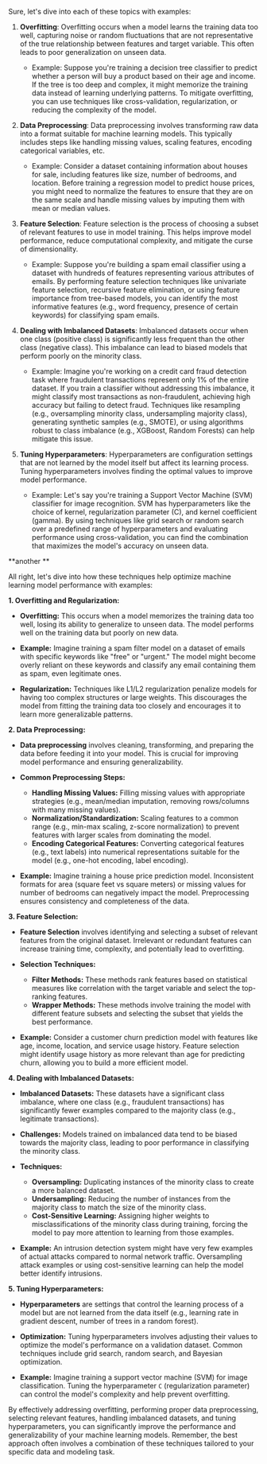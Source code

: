 Sure, let's dive into each of these topics with examples:

1. **Overfitting**:
   Overfitting occurs when a model learns the training data too well, capturing noise or random fluctuations that are not representative of the true relationship between features and target variable. This often leads to poor generalization on unseen data.
   - Example: Suppose you're training a decision tree classifier to predict whether a person will buy a product based on their age and income. If the tree is too deep and complex, it might memorize the training data instead of learning underlying patterns. To mitigate overfitting, you can use techniques like cross-validation, regularization, or reducing the complexity of the model.

2. **Data Preprocessing**:
   Data preprocessing involves transforming raw data into a format suitable for machine learning models. This typically includes steps like handling missing values, scaling features, encoding categorical variables, etc.
   - Example: Consider a dataset containing information about houses for sale, including features like size, number of bedrooms, and location. Before training a regression model to predict house prices, you might need to normalize the features to ensure that they are on the same scale and handle missing values by imputing them with mean or median values.

3. **Feature Selection**:
   Feature selection is the process of choosing a subset of relevant features to use in model training. This helps improve model performance, reduce computational complexity, and mitigate the curse of dimensionality.
   - Example: Suppose you're building a spam email classifier using a dataset with hundreds of features representing various attributes of emails. By performing feature selection techniques like univariate feature selection, recursive feature elimination, or using feature importance from tree-based models, you can identify the most informative features (e.g., word frequency, presence of certain keywords) for classifying spam emails.

4. **Dealing with Imbalanced Datasets**:
   Imbalanced datasets occur when one class (positive class) is significantly less frequent than the other class (negative class). This imbalance can lead to biased models that perform poorly on the minority class.
   - Example: Imagine you're working on a credit card fraud detection task where fraudulent transactions represent only 1% of the entire dataset. If you train a classifier without addressing this imbalance, it might classify most transactions as non-fraudulent, achieving high accuracy but failing to detect fraud. Techniques like resampling (e.g., oversampling minority class, undersampling majority class), generating synthetic samples (e.g., SMOTE), or using algorithms robust to class imbalance (e.g., XGBoost, Random Forests) can help mitigate this issue.

5. **Tuning Hyperparameters**:
   Hyperparameters are configuration settings that are not learned by the model itself but affect its learning process. Tuning hyperparameters involves finding the optimal values to improve model performance.
   - Example: Let's say you're training a Support Vector Machine (SVM) classifier for image recognition. SVM has hyperparameters like the choice of kernel, regularization parameter (C), and kernel coefficient (gamma). By using techniques like grid search or random search over a predefined range of hyperparameters and evaluating performance using cross-validation, you can find the combination that maximizes the model's accuracy on unseen data.

**another **

All right, let's dive into how these techniques help optimize machine learning model performance with examples:

**1. Overfitting and Regularization:**

* **Overfitting:** This occurs when a model memorizes the training data too well, losing its ability to generalize to unseen data. The model performs well on the training data but poorly on new data.

* **Example:** Imagine training a spam filter model on a dataset of emails with specific keywords like "free" or "urgent." The model might become overly reliant on these keywords and classify any email containing them as spam, even legitimate ones.

* **Regularization:** Techniques like L1/L2 regularization penalize models for having too complex structures or large weights. This discourages the model from fitting the training data too closely and encourages it to learn more generalizable patterns.

**2. Data Preprocessing:**

* **Data preprocessing** involves cleaning, transforming, and preparing the data before feeding it into your model. This is crucial for improving model performance and ensuring generalizability.

* **Common Preprocessing Steps:**
    * **Handling Missing Values:** Filling missing values with appropriate strategies (e.g., mean/median imputation, removing rows/columns with many missing values).
    * **Normalization/Standardization:** Scaling features to a common range (e.g., min-max scaling, z-score normalization) to prevent features with larger scales from dominating the model.
    * **Encoding Categorical Features:** Converting categorical features (e.g., text labels) into numerical representations suitable for the model (e.g., one-hot encoding, label encoding).

* **Example:** Imagine training a house price prediction model. Inconsistent formats for area (square feet vs square meters) or missing values for number of bedrooms can negatively impact the model. Preprocessing ensures consistency and completeness of the data.

**3. Feature Selection:**

* **Feature Selection** involves identifying and selecting a subset of relevant features from the original dataset. Irrelevant or redundant features can increase training time, complexity, and potentially lead to overfitting.

* **Selection Techniques:**
    * **Filter Methods:** These methods rank features based on statistical measures like correlation with the target variable and select the top-ranking features.
    * **Wrapper Methods:** These methods involve training the model with different feature subsets and selecting the subset that yields the best performance.

* **Example:** Consider a customer churn prediction model with features like age, income, location, and service usage history. Feature selection might identify usage history as more relevant than age for predicting churn, allowing you to build a more efficient model.

**4. Dealing with Imbalanced Datasets:**

* **Imbalanced Datasets:** These datasets have a significant class imbalance, where one class (e.g., fraudulent transactions) has significantly fewer examples compared to the majority class (e.g., legitimate transactions).

* **Challenges:**  Models trained on imbalanced data tend to be biased towards the majority class, leading to poor performance in classifying the minority class.

* **Techniques:**
    * **Oversampling:** Duplicating instances of the minority class to create a more balanced dataset.
    * **Undersampling:** Reducing the number of instances from the majority class to match the size of the minority class.
    * **Cost-Sensitive Learning:** Assigning higher weights to misclassifications of the minority class during training, forcing the model to pay more attention to learning from those examples.

* **Example:**  An intrusion detection system might have very few examples of actual attacks compared to normal network traffic. Oversampling attack examples or using cost-sensitive learning can help the model better identify intrusions.

**5. Tuning Hyperparameters:**

* **Hyperparameters** are settings that control the learning process of a model but are not learned from the data itself (e.g., learning rate in gradient descent, number of trees in a random forest).

* **Optimization:**  Tuning hyperparameters involves adjusting their values to optimize the model's performance on a validation dataset. Common techniques include grid search, random search, and Bayesian optimization.

* **Example:** Imagine training a support vector machine (SVM) for image classification. Tuning the hyperparameter `C` (regularization parameter) can control the model's complexity and help prevent overfitting.

By effectively addressing overfitting, performing proper data preprocessing, selecting relevant features, handling imbalanced datasets, and tuning hyperparameters, you can significantly improve the performance and generalizability of your machine learning models. Remember, the best approach often involves a combination of these techniques tailored to your specific data and modeling task.

